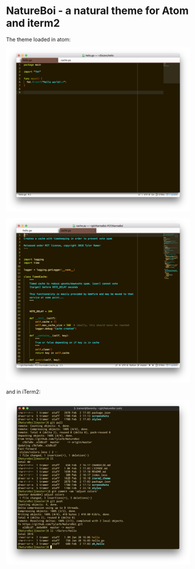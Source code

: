 # NatureBoi - a natural theme for Atom and iterm2


The theme loaded in atom:

![Screenshot](screenshots/atom.png)

![Screenshot](screenshots/atom2.png)

and in iTerm2:

![Screenshot](screenshots/iterm.png)
